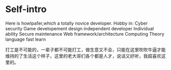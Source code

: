 # Self-intro

Here is howlpa1er,which a totally novice developer.
Hobby in:
Cyber security
Game developement
design
independent developer
Individual ability
Secure maintenance
Web framework/architecture
Computing Theory
language fast learn


打工是不可能的，一辈子都不可能打工，做生意又不会，只能在这里吹吹牛逼才能维持的了生活这个样子，这里的老大哥们各个都是人才，说话又好听，我超喜欢这里的。

